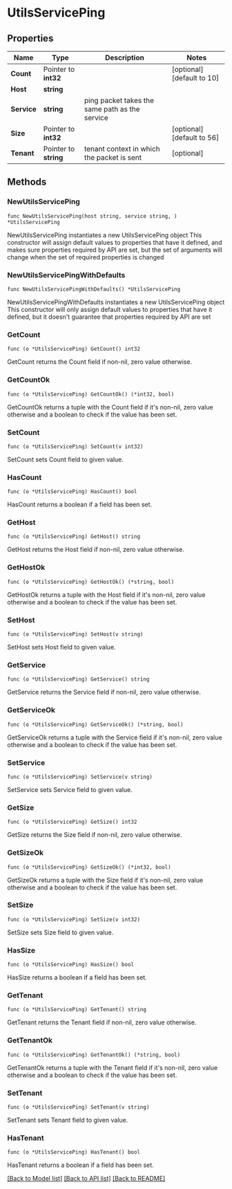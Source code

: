 # UtilsServicePing

## Properties

Name | Type | Description | Notes
------------ | ------------- | ------------- | -------------
**Count** | Pointer to **int32** |  | [optional] [default to 10]
**Host** | **string** |  | 
**Service** | **string** | ping packet takes the same path as the service | 
**Size** | Pointer to **int32** |  | [optional] [default to 56]
**Tenant** | Pointer to **string** | tenant context in which the packet is sent | [optional] 

## Methods

### NewUtilsServicePing

`func NewUtilsServicePing(host string, service string, ) *UtilsServicePing`

NewUtilsServicePing instantiates a new UtilsServicePing object
This constructor will assign default values to properties that have it defined,
and makes sure properties required by API are set, but the set of arguments
will change when the set of required properties is changed

### NewUtilsServicePingWithDefaults

`func NewUtilsServicePingWithDefaults() *UtilsServicePing`

NewUtilsServicePingWithDefaults instantiates a new UtilsServicePing object
This constructor will only assign default values to properties that have it defined,
but it doesn't guarantee that properties required by API are set

### GetCount

`func (o *UtilsServicePing) GetCount() int32`

GetCount returns the Count field if non-nil, zero value otherwise.

### GetCountOk

`func (o *UtilsServicePing) GetCountOk() (*int32, bool)`

GetCountOk returns a tuple with the Count field if it's non-nil, zero value otherwise
and a boolean to check if the value has been set.

### SetCount

`func (o *UtilsServicePing) SetCount(v int32)`

SetCount sets Count field to given value.

### HasCount

`func (o *UtilsServicePing) HasCount() bool`

HasCount returns a boolean if a field has been set.

### GetHost

`func (o *UtilsServicePing) GetHost() string`

GetHost returns the Host field if non-nil, zero value otherwise.

### GetHostOk

`func (o *UtilsServicePing) GetHostOk() (*string, bool)`

GetHostOk returns a tuple with the Host field if it's non-nil, zero value otherwise
and a boolean to check if the value has been set.

### SetHost

`func (o *UtilsServicePing) SetHost(v string)`

SetHost sets Host field to given value.


### GetService

`func (o *UtilsServicePing) GetService() string`

GetService returns the Service field if non-nil, zero value otherwise.

### GetServiceOk

`func (o *UtilsServicePing) GetServiceOk() (*string, bool)`

GetServiceOk returns a tuple with the Service field if it's non-nil, zero value otherwise
and a boolean to check if the value has been set.

### SetService

`func (o *UtilsServicePing) SetService(v string)`

SetService sets Service field to given value.


### GetSize

`func (o *UtilsServicePing) GetSize() int32`

GetSize returns the Size field if non-nil, zero value otherwise.

### GetSizeOk

`func (o *UtilsServicePing) GetSizeOk() (*int32, bool)`

GetSizeOk returns a tuple with the Size field if it's non-nil, zero value otherwise
and a boolean to check if the value has been set.

### SetSize

`func (o *UtilsServicePing) SetSize(v int32)`

SetSize sets Size field to given value.

### HasSize

`func (o *UtilsServicePing) HasSize() bool`

HasSize returns a boolean if a field has been set.

### GetTenant

`func (o *UtilsServicePing) GetTenant() string`

GetTenant returns the Tenant field if non-nil, zero value otherwise.

### GetTenantOk

`func (o *UtilsServicePing) GetTenantOk() (*string, bool)`

GetTenantOk returns a tuple with the Tenant field if it's non-nil, zero value otherwise
and a boolean to check if the value has been set.

### SetTenant

`func (o *UtilsServicePing) SetTenant(v string)`

SetTenant sets Tenant field to given value.

### HasTenant

`func (o *UtilsServicePing) HasTenant() bool`

HasTenant returns a boolean if a field has been set.


[[Back to Model list]](../README.md#documentation-for-models) [[Back to API list]](../README.md#documentation-for-api-endpoints) [[Back to README]](../README.md)


